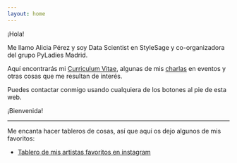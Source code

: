 ```yaml
---
layout: home
---
```


¡Hola!

Me llamo Alicia Pérez y soy Data Scientist en StyleSage y co-organizadora del grupo PyLadies Madrid.

Aquí encontrarás mi [Curriculum Vitae](/cv), algunas de mis [charlas](/talks) en eventos y otras cosas que me resultan de interés.

Puedes contactar conmigo usando cualquiera de los botones al pie de esta web.

¡Bienvenida!

---------------------------------------

Me encanta hacer tableros de cosas, así que aquí os dejo algunos de mis favoritos:
- [Tablero de mis artistas favoritos en instagram](https://www.notion.so/aliciapj/Arte-594a226d17aa49809c200885af2ef4a9)
